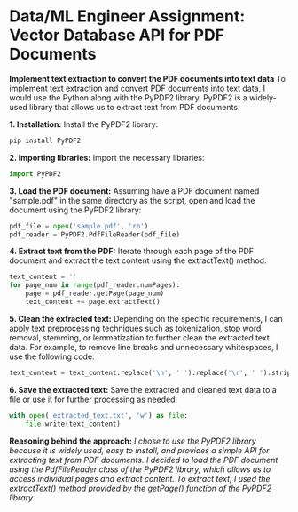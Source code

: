 # Data/ML Engineer Assignment: Vector Database API for PDF Documents
**Implement text extraction to convert the PDF documents into text data**
To implement text extraction and convert PDF documents into text data, I would use the Python along with the PyPDF2 library. PyPDF2 is a widely-used library that allows us to extract text from PDF documents.

**1. Installation:** Install the PyPDF2 library:
```python
pip install PyPDF2
```
**2. Importing libraries:** Import the necessary libraries:
```python
import PyPDF2
```
**3. Load the PDF document:** Assuming have a PDF document named "sample.pdf" in the same directory as the script, open and load the document using the PyPDF2 library:
```python
pdf_file = open('sample.pdf', 'rb')
pdf_reader = PyPDF2.PdfFileReader(pdf_file)
```
**4. Extract text from the PDF:** Iterate through each page of the PDF document and extract the text content using the extractText() method:
```python
text_content = ''
for page_num in range(pdf_reader.numPages):
    page = pdf_reader.getPage(page_num)
    text_content += page.extractText()
```
**5. Clean the extracted text:** Depending on the specific requirements, I can apply text preprocessing techniques such as tokenization, stop word removal, stemming, or lemmatization to further clean the extracted text data. For example, to remove line breaks and unnecessary whitespaces, I use the following code:
```python
text_content = text_content.replace('\n', ' ').replace('\r', ' ').strip()
```
**6. Save the extracted text:** Save the extracted and cleaned text data to a file or use it for further processing as needed:
```python
with open('extracted_text.txt', 'w') as file:
    file.write(text_content)
```
**Reasoning behind the approach:** *I chose to use the PyPDF2 library because it is widely used, easy to install, and provides a simple API for extracting text from PDF documents.
I decided to load the PDF document using the PdfFileReader class of the PyPDF2 library, which allows us to access individual pages and extract content.
To extract text, I used the extractText() method provided by the getPage() function of the PyPDF2 library.*
